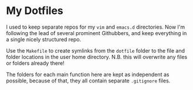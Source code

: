 # My Dotfiles

I used to keep separate repos for my `vim` and `emacs.d` directories. Now I'm
following the lead of several prominent Githubbers, and keep everything in
a single nicely structured repo.

Use the `Makefile` to create symlinks from the `dotfile` folder to the file and
folder locations in the user home directory. N.B. this will overwrite any files
or folders already there!

The folders for each main function here are kept as independent as possible,
because of that, they all contain separate `.gitignore` files.
